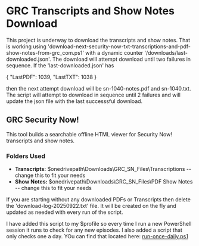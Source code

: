 # GRC Transcripts and Show Notes Download
This project is underway to download the transcripts and show notes. That is working using 'download-next-security-now-txt-transcriptions-and-pdf-show-notes-from-grc_com.ps1' with a dynamic counter '/downloads/last-downloaded.json'. The download will attempt download until two failures in sequence. If the 'last-downloaded.json' has 

{
  "LastPDF": 1039,
  "LastTXT": 1038
}

then the next attempt download will be sn-1040-notes.pdf and sn-1040.txt. The script will attempt to download in sequence until 2 failures and will update the json file with the last successsful download.

## GRC Security Now! 

This tool builds a searchable offline HTML viewer for Security Now! transcripts and show notes.

### Folders Used
- **Transcripts:** $onedrivepath\Downloads\GRC_SN_Files\Transcriptions
-- change this to fit your needs
- **Show Notes:** $onedrivepath\Downloads\GRC_SN_Files\PDF Show Notes
-- change this to fit your needs

If you are starting without any downloaded PDFs or Transcripts then delete the 'download-log-20250922.txt' file. It will be created on the fly and updated as needed with every run of the script. 

I have added this script to my $profile so every time I run a new PowerShell session it runs to check for any new episodes. I also added a script that only checks one a day. YOu can find that located here: [run-once-daily.ps1](https://github.com/jasrasr/powershell/blob/main/Miscellaneous/run-once-daily.ps1
)
